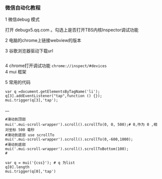 ### 微信自动化教程 ###
1 微信debug 模式
  
  打开  debugx5.qq.com 。勾选上是否打开TBS内核Inspector调试功能
  
2 电脑的chrome上链接webview的版本   

3 谷歌浏览器驱动下载url 
```https://chromedriver.storage.googleapis.com/index.html
```
4 chrome打开调试功能
```chrome://inspect/#devices```  
4 mui 框架

5 常用的代码 
``````
var q =document.getElementsByTagName('li');
q[3].addEventListener("tap",function () {});
mui.trigger(q[3],'tap');

``````
__


```常用的方法
#滑动到顶部
mui('.mui-scroll-wrapper').scroll().scrollTo(0, 0, 500);# 0,作为 0 ,相对坐标 500 毫秒
#滑动到底部 use scrollTo
mui('.mui-scroll-wrapper').scroll().scrollTo(0,-600,1000);
#滑动到底部
mui('.mui-scroll-wrapper').scroll().scrollToBottom(100);
#

var q = mui('{css}'); # q 为list
q[0].length
mui.trigger(q[0],'tap')
```